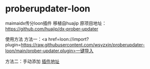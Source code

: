 # proberupdater-loon
maimaidx传分loon插件
移植自<a href=https://github.com/huajip style="text-decoration: none;">huajip<a>
原项目地址：https://github.com/huajip/dx-prober-updater

使用方法
方法一：<a href=loon://import?plugin=https://raw.githubusercontent.com/wsyzxjn/proberupdater-loon/main/prober-updater.plugin>一键导入

方法二：手动添加
<a href=https://raw.githubusercontent.com/wsyzxjn/proberupdater-loon/main/prober-updater.plugin>插件地址</a>
